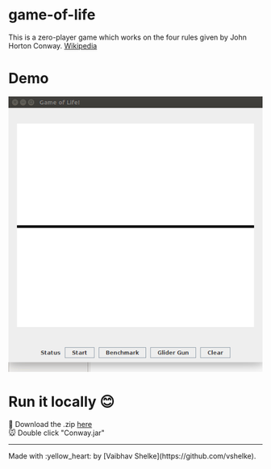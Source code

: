 # game-of-life
This is a zero-player game which works on the four rules given by John Horton Conway.
[Wikipedia](https://en.wikipedia.org/wiki/Conway's_Game_of_Life)

# Demo
![gol](gif/gol.gif)

# Run it locally :blush:
:file_folder: Download the .zip [here](https://github.com/vshelke/game-of-life/archive/master.zip)
<br>
:mouse: Double click "Conway.jar"

<hr>
Made with :yellow_heart: by [Vaibhav Shelke](https://github.com/vshelke).
